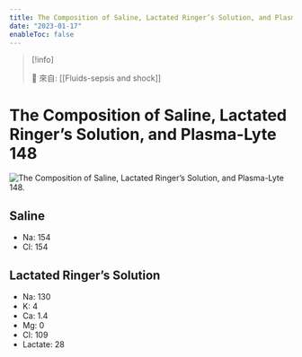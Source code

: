 ```yaml
---
title: The Composition of Saline, Lactated Ringer’s Solution, and Plasma-Lyte 148
date: "2023-01-17"
enableToc: false
---
```


> [!info]
>
> 🌱 來自: [[Fluids-sepsis and shock]]

# The Composition of Saline, Lactated Ringer’s Solution, and Plasma-Lyte 148

![The Composition of Saline, Lactated Ringer’s Solution, and Plasma-Lyte 148.](https://i.imgur.com/D7b446h.png)

## Saline
- Na: 154
- Cl: 154

## Lactated Ringer’s Solution
- Na: 130
- K: 4
- Ca: 1.4
- Mg: 0
- Cl: 109
- Lactate: 28

